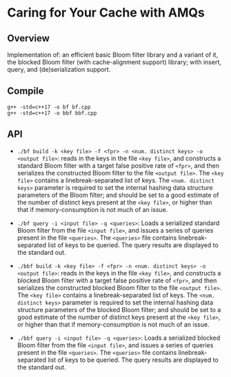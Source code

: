 # Caring for Your Cache with AMQs


Overview
--------

Implementation of: an efficient basic Bloom filter library and a variant of it, the blocked Bloom filter (with cache-alignment support) library; with insert, query, and (de)serialization support.

Compile
--------
```
g++ -std=c++17 -o bf bf.cpp
g++ -std=c++17 -o bbf bbf.cpp
```

API
--------
* `./bf build -k <key file> -f <fpr> -n <num. distinct keys> -o <output file>`: reads in the keys in the file `<key file>`, and constructs a standard Bloom filter with a target false positive rate of `<fpr>`, and then serializes the constructed Bloom filter to the file `<output file>`. The `<key file>` contains a linebreak-separated list of keys. The `<num. distinct keys>` parameter is required to set the internal hashing data structure parameters of the Bloom filter; and should be set to a good estimate of the number of distinct keys present at the `<key file>`, or higher than that if memory-consumption is not much of an issue.

* `./bf query -i <input file> -q <queries>`: Loads a serialized standard Bloom filter from the file `<input file>`, and issues a series of queries present in the file `<queries>`. The `<queries>` file contains linebreak-separated list of keys to be queried. The query results are displayed to the standard out.

* `./bbf build -k <key file> -f <fpr> -n <num. distinct keys> -o <output file>`: reads in the keys in the file `<key file>`, and constructs a blocked Bloom filter with a target false positive rate of `<fpr>`, and then serializes the constructed blocked Bloom filter to the file `<output file>`. The `<key file>` contains a linebreak-separated list of keys. The `<num. distinct keys>` parameter is required to set the internal hashing data structure parameters of the blocked Bloom filter; and should be set to a good estimate of the number of distinct keys present at the `<key file>`, or higher than that if memory-consumption is not much of an issue.

* `./bbf query -i <input file> -q <queries>`: Loads a serialized blocked Bloom filter from the file `<input file>`, and issues a series of queries present in the file `<queries>`. The `<queries>` file contains linebreak-separated list of keys to be queried. The query results are displayed to the standard out.
